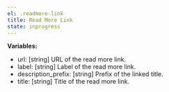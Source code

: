 ```yaml
---
el: .readmore-link
title: Read More Link
state: inprogress
---
```


__Variables:__
* url: [string] URL of the read more link.
* label: [string] Label of the read more link.
* description_prefix: [string] Prefix of the linked title.
* title: [string] Title of the read more link.
